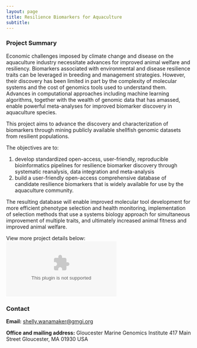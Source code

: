 ```yaml
---
layout: page
title: Resilience Biomarkers for Aquaculture
subtitle:
---
```



### Project Summary

Economic challenges imposed by climate change and disease on the aquaculture industry
necessitate advances for improved animal welfare and resiliency. Biomarkers associated with
environmental and disease resilience traits can be leveraged in breeding and management
strategies. However, their discovery has been limited in part by the complexity of molecular
systems and the cost of genomics tools used to understand them. Advances in computational
approaches including machine learning algorithms, together with the wealth of genomic data that
has amassed, enable powerful meta-analyses for improved biomarker discovery in aquaculture
species.

This project aims to advance the discovery and characterization of biomarkers
through mining publicly available shellfish genomic datasets from resilient populations.

The objectives are to:

  1) develop standardized open-access, user-friendly, reproducible bioinformatics
  pipelines for resilience biomarker discovery through systematic reanalysis, data integration and
  meta-analysis  
  2) build a user-friendly open-access comprehensive database of candidate
  resilience biomarkers that is widely available for use by the aquaculture community.

The resulting database will enable improved molecular tool development for more efficient
phenotype selection and health monitoring, implementation of selection methods that use a systems biology approach for simultaneous
improvement of multiple traits, and ultimately increased animal fitness and improved animal welfare.

View more project details below:  
<embed src= “https://github.com/Resilience-Biomarkers-for-Aquaculture/Resilience-Biomarkers-for-Aquaculture.github.io/blob/master/docs/ProjectSummaryandNarrative.pdf” type=”application/pdf” width=”##%” height=”##px” />

### Contact
 **Email:** [shelly.wanamaker@gmgi.org](mailto:shelly.wanamaker@gmgi.org)  

 **Office and mailing address:**
Gloucester Marine Genomics Institute
417 Main Street
Gloucester, MA 01930 USA
